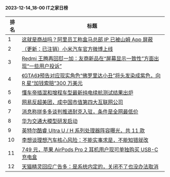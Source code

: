 #### 2023-12-14_18-00  IT之家日榜

| 排名 | 标题|
| --- | ---|
| 1 | [这就是商战吗？阿里员工称盒马总部 IP 已被山姆 App 屏蔽](https://www.ithome.com/0/739/036.htm) |
| 2 | [（更新：已注销）小米汽车官方微博上线](https://www.ithome.com/0/739/124.htm) |
| 3 | [Redmi 王腾再回怼一加：友商新品在“屏幕显示一致性”方面出现“一些用户投诉”](https://www.ithome.com/0/739/044.htm) |
| 4 | [《GTA6》预告对应现实角色“佛罗里达小丑”将头发染成紫色，向 R 星“加钱索赔”300 万美元](https://www.ithome.com/0/739/014.htm) |
| 5 | [懂车帝插混和增程车型最新纯电续航测试结果出炉](https://www.ithome.com/0/739/175.htm) |
| 6 | [网易反超美团，成中国市值第四大互联网公司](https://www.ithome.com/0/739/142.htm) |
| 7 | [消息称拼多多谈判推进耐克入驻，条件是全网最低价](https://www.ithome.com/0/739/179.htm) |
| 8 | [华为交通大模型研发启动](https://www.ithome.com/0/739/046.htm) |
| 9 | [英特尔酷睿 Ultra U / H 系列处理器阵容曝光，共 11 款](https://www.ithome.com/0/739/062.htm) |
| 10 | [李想谈理想汽车核心风险：不能实事求是，不能知错就改](https://www.ithome.com/0/739/047.htm) |
| 11 | [749 元，苹果 AirPods Pro 2 耳机用户现可单独购买 USB-C 充电盒](https://www.ithome.com/0/739/072.htm) |
| 12 | [天猫精灵回应广告多：是系统内定的，关闭不了也没办法取消](https://www.ithome.com/0/739/074.htm) |
